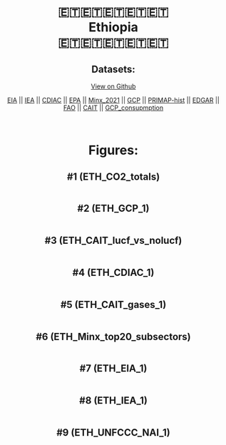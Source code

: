 
<center>
<h1 align="center">
🇪🇹🇪🇹🇪🇹🇪🇹🇪🇹
<br>
Ethiopia
<br>
🇪🇹🇪🇹🇪🇹🇪🇹🇪🇹
</h1>
<h2>Datasets:</h2>
<p><a href="https://github.com/dquintani/GreenhouseData/tree/master/country_data/ETH_Ethiopia/data">View on Github</a>
<br></p><p><a href="data/ETH_EIA.csv">EIA</a> || <a href="data/ETH_IEA.csv">IEA</a> || <a href="data/ETH_CDIAC.csv">CDIAC</a> || <a href="data/ETH_EPA.csv">EPA</a> || <a href="data/ETH_Minx_2021.csv">Minx_2021</a> || <a href="data/ETH_GCP.csv">GCP</a> || <a href="data/ETH_PRIMAP-hist.csv">PRIMAP-hist</a> || <a href="data/ETH_EDGAR.csv">EDGAR</a> || <a href="data/ETH_FAO.csv">FAO</a> || <a href="data/ETH_CAIT.csv">CAIT</a> || <a href="data/ETH_GCP_consupmption.csv">GCP_consupmption</a></p><p><br></p>
<h1>Figures:</h1><h2>#1 (ETH_CO2_totals)</h2>
<p><img alt="" src="figures/ETH_CO2_totals.png" /></p><h2>#2 (ETH_GCP_1)</h2>
<p><img alt="" src="figures/ETH_GCP_1.png" /></p><h2>#3 (ETH_CAIT_lucf_vs_nolucf)</h2>
<p><img alt="" src="figures/ETH_CAIT_lucf_vs_nolucf.png" /></p><h2>#4 (ETH_CDIAC_1)</h2>
<p><img alt="" src="figures/ETH_CDIAC_1.png" /></p><h2>#5 (ETH_CAIT_gases_1)</h2>
<p><img alt="" src="figures/ETH_CAIT_gases_1.png" /></p><h2>#6 (ETH_Minx_top20_subsectors)</h2>
<p><img alt="" src="figures/ETH_Minx_top20_subsectors.png" /></p><h2>#7 (ETH_EIA_1)</h2>
<p><img alt="" src="figures/ETH_EIA_1.png" /></p><h2>#8 (ETH_IEA_1)</h2>
<p><img alt="" src="figures/ETH_IEA_1.png" /></p><h2>#9 (ETH_UNFCCC_NAI_1)</h2>
<p><img alt="" src="figures/ETH_UNFCCC_NAI_1.png" /></p>